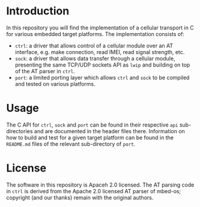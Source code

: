 # Introduction
In this repository you will find the implementation of a cellular transport in C for various embedded target platforms.  The implementation consists of:

- `ctrl`: a driver that allows control of a cellular module over an AT interface, e.g. make connection, read IMEI, read signal strength, etc.
- `sock`: a driver that allows data transfer through a cellular module, presenting the same TCP/UDP sockets API as `lwip` and building on top of the AT parser in `ctrl`.
- `port`: a limited porting layer which allows `ctrl` and `sock` to be compiled and tested on various platforms.

# Usage
The C API for `ctrl`, `sock` and `port` can be found in their respective `api` sub-directories and are documented in the header files there.  Information on how to build and test for a given target platform can be found in the `README.md` files of the relevant sub-directory of `port`.

# License
The software in this repository is Apaceh 2.0 licensed.  The AT parsing code in `ctrl` is derived from the Apache 2.0 licensed AT parser of mbed-os; copyright (and our thanks) remain with the original authors.